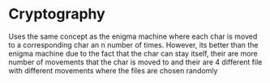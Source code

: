 # Cryptography
Uses the same concept as the enigma machine where each char is moved to a corresponding char an n number of times. However, its better than the enigma machine due to the fact that the char can stay itself, their are more number of movements that the char is moved to and their are 4 different file with different movements where the files are chosen randomly
